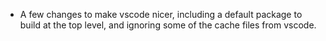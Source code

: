 - A few changes to make vscode nicer, including a default package to build at
  the top level, and ignoring some of the cache files from vscode.
